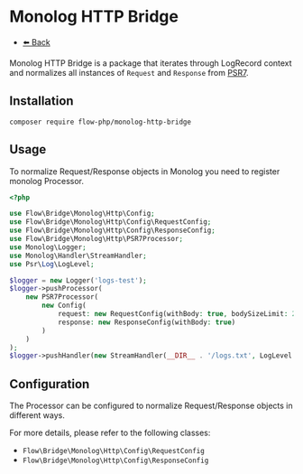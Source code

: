 # Monolog HTTP Bridge

- [⬅️️ Back](../../introduction.md)

Monolog HTTP Bridge is a package that iterates through LogRecord context and normalizes all instances of `Request` and `Response` from [PSR7](https://www.php-fig.org/psr/psr-7/).

## Installation

```
composer require flow-php/monolog-http-bridge
```

## Usage

To normalize Request/Response objects in Monolog you need to register monolog Processor. 

```php
<?php

use Flow\Bridge\Monolog\Http\Config;
use Flow\Bridge\Monolog\Http\Config\RequestConfig;
use Flow\Bridge\Monolog\Http\Config\ResponseConfig;
use Flow\Bridge\Monolog\Http\PSR7Processor;
use Monolog\Logger;
use Monolog\Handler\StreamHandler;
use Psr\Log\LogLevel;

$logger = new Logger('logs-test');
$logger->pushProcessor(
    new PSR7Processor(
        new Config(
            request: new RequestConfig(withBody: true, bodySizeLimit: 200),
            response: new ResponseConfig(withBody: true)
        )
    )
);
$logger->pushHandler(new StreamHandler(__DIR__ . '/logs.txt', LogLevel::DEBUG));
```

## Configuration

The Processor can be configured to normalize Request/Response objects in different ways.

For more details, please refer to the following classes: 

 - `Flow\Bridge\Monolog\Http\Config\RequestConfig`
 - `Flow\Bridge\Monolog\Http\Config\ResponseConfig`
